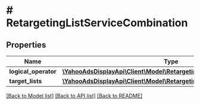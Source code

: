 # # RetargetingListServiceCombination

## Properties

Name | Type | Description | Notes
------------ | ------------- | ------------- | -------------
**logical_operator** | [**\YahooAdsDisplayApi\Client\Model\RetargetingListServiceLogicalOperator**](RetargetingListServiceLogicalOperator.md) |  | [optional]
**target_lists** | [**\YahooAdsDisplayApi\Client\Model\RetargetingListServiceTargetListData[]**](RetargetingListServiceTargetListData.md) |  | [optional]

[[Back to Model list]](../../README.md#models) [[Back to API list]](../../README.md#endpoints) [[Back to README]](../../README.md)
